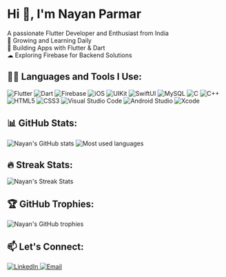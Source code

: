 # Hi 👋, I'm Nayan Parmar
A passionate Flutter Developer and Enthusiast from India  
🌱 Growing and Learning Daily  
💖 Building Apps with Flutter & Dart  
☁ Exploring Firebase for Backend Solutions  

## 👩‍💻 Languages and Tools I Use:
<p align="left">
    <img src="https://img.shields.io/badge/Flutter-02569B?style=flat&logo=flutter&logoColor=white" alt="Flutter"/>
    <img src="https://img.shields.io/badge/Dart-0175C2?style=flat&logo=dart&logoColor=white" alt="Dart"/>
    <img src="https://img.shields.io/badge/Firebase-FFCA28?style=flat&logo=firebase&logoColor=black" alt="Firebase"/>
    <img src="https://img.shields.io/badge/iOS-000000?style=flat&logo=ios&logoColor=white" alt="iOS"/>
    <img src="https://img.shields.io/badge/UIKit-000000?style=flat&logo=apple&logoColor=white" alt="UIKit"/>
    <img src="https://img.shields.io/badge/SwiftUI-FA7343?style=flat&logo=swift&logoColor=white" alt="SwiftUI"/>
    <img src="https://img.shields.io/badge/MySQL-4479A1?style=flat&logo=mysql&logoColor=white" alt="MySQL"/>
    <img src="https://img.shields.io/badge/C-A8B9CC?style=flat&logo=c&logoColor=black" alt="C"/>
    <img src="https://img.shields.io/badge/C++-00599C?style=flat&logo=c%2B%2B&logoColor=white" alt="C++"/>
    <img src="https://img.shields.io/badge/HTML5-E34F26?style=flat&logo=html5&logoColor=white" alt="HTML5"/>
    <img src="https://img.shields.io/badge/CSS3-1572B6?style=flat&logo=css3&logoColor=white" alt="CSS3"/>
    <img src="https://img.shields.io/badge/Visual_Studio_Code-007ACC?style=flat&logo=visual-studio-code&logoColor=white" alt="Visual Studio Code"/>
    <img src="https://img.shields.io/badge/Android_Studio-3DDC84?style=flat&logo=android-studio&logoColor=white" alt="Android Studio"/>
    <img src="https://img.shields.io/badge/Xcode-147EFB?style=flat&logo=xcode&logoColor=white" alt="Xcode"/>
</p>

## 📊 GitHub Stats:
<p align="left">
    <img src="https://github-readme-stats.vercel.app/api?username=Parmar24c&show_icons=true&theme=dark&count_private=true" alt="Nayan's GitHub stats"/>
    <img src="https://github-readme-stats.vercel.app/api/top-langs/?username=Parmar24c&layout=compact&theme=dark" alt="Most used languages"/>
</p>

## 🔥 Streak Stats:
<p align="left">
    <img src="https://github-readme-streak-stats.herokuapp.com/?user=Parmar24c&theme=dark" alt="Nayan's Streak Stats"/>
</p>

## 🏆 GitHub Trophies:
<p align="left">
    <img src="https://github-profile-trophy.vercel.app/?username=Parmar24c&theme=darkhub&no-bg=true&no-frame=true" alt="Nayan's GitHub trophies"/>
</p>

## 📫 Let's Connect:
<p align="left">
    <a href="https://www.linkedin.com/in/nm-parmar/" target="_blank">
        <img src="https://img.shields.io/badge/LinkedIn-0A66C2?style=flat&logo=linkedin&logoColor=white" alt="LinkedIn"/>
    </a>
    <a href="mailto:nayanparmar2190@gmail.com" target="_blank">
        <img src="https://img.shields.io/badge/Email-D14836?style=flat&logo=gmail&logoColor=white" alt="Email"/>
    </a>
</p>
